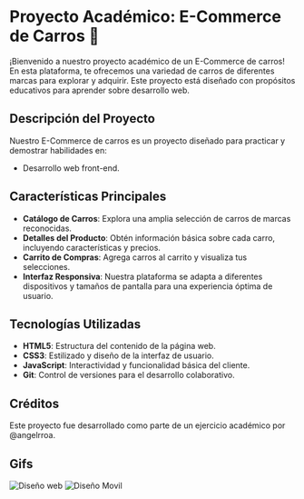 # Proyecto Académico: E-Commerce de Carros 🚗

¡Bienvenido a nuestro proyecto académico de un E-Commerce de carros! En esta plataforma, te ofrecemos una variedad de carros de diferentes marcas para explorar y adquirir. Este proyecto está diseñado con propósitos educativos para aprender sobre desarrollo web.

## Descripción del Proyecto

Nuestro E-Commerce de carros es un proyecto diseñado para practicar y demostrar habilidades en:

- Desarrollo web front-end.

## Características Principales

- **Catálogo de Carros**: Explora una amplia selección de carros de marcas reconocidas.
- **Detalles del Producto**: Obtén información básica sobre cada carro, incluyendo características y precios.
- **Carrito de Compras**: Agrega carros al carrito y visualiza tus selecciones.
- **Interfaz Responsiva**: Nuestra plataforma se adapta a diferentes dispositivos y tamaños de pantalla para una experiencia óptima de usuario.

## Tecnologías Utilizadas

- **HTML5**: Estructura del contenido de la página web.
- **CSS3**: Estilizado y diseño de la interfaz de usuario.
- **JavaScript**: Interactividad y funcionalidad básica del cliente.
- **Git**: Control de versiones para el desarrollo colaborativo.

## Créditos

Este proyecto fue desarrollado como parte de un ejercicio académico por @angelrroa.

## Gifs
![Diseño web](https://github.com/angelrroa/eCommerceCampus/blob/main/storage/gif/web.gif)
![Diseño Movil](https://github.com/angelrroa/eCommerceCampus/blob/main/storage/gif/rsp.gif)